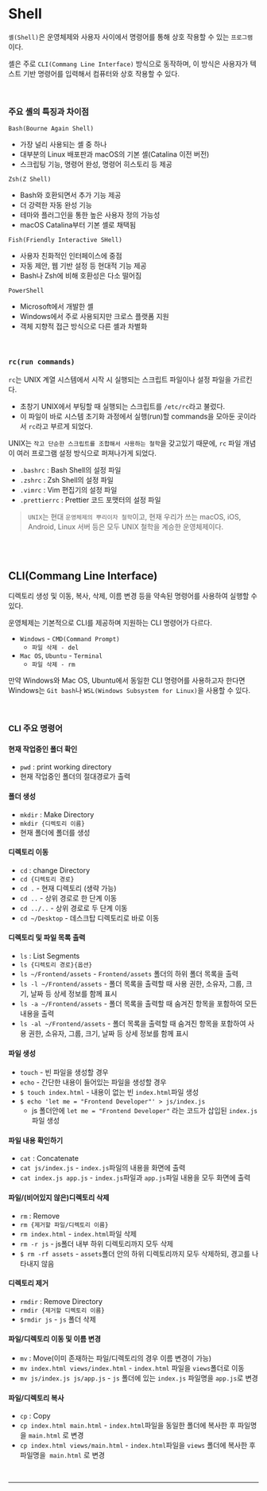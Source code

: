 # Shell

`셸(Shell)`은 운영체제와 사용자 사이에서 명령어를 통해 상호 작용할 수 있는 `프로그램`이다.

셸은 주로 `CLI(Commang Line Interface)` 방식으로 동작하며, 이 방식은 사용자가 텍스트 기반 명령어를 입력해서 컴퓨터와 상호 작용할 수 있다.

<br />

### 주요 셸의 특징과 차이점

`Bash(Bourne Again Shell)`

- 가장 널리 사용되는 셸 중 하나
- 대부분의 Linux 배포판과 macOS의 기본 셸(Catalina 이전 버전)
- 스크립팅 기능, 명령어 완성, 명령어 히스토리 등 제공

`Zsh(Z Shell)`

- Bash와 호환되면서 추가 기능 제공
- 더 강력한 자동 완성 기능
- 테마와 플러그인을 통한 높은 사용자 정의 가능성
- macOS Catalina부터 기본 셸로 채택됨

`Fish(Friendly Interactive SHell)`

- 사용자 친화적인 인터페이스에 중점
- 자동 제안, 웹 기반 설정 등 현대적 기능 제공
- Bash나 Zsh에 비해 호환성은 다소 떨어짐

`PowerShell`

- Microsoft에서 개발한 셸
- Windows에서 주로 사용되지만 크로스 플랫폼 지원
- 객체 지향적 접근 방식으로 다른 셸과 차별화

<br />

### `rc(run commands)`

`rc`는 UNIX 계열 시스템에서 시작 시 실행되는 스크립트 파일이나 설정 파일을 가르킨다.

- 초창기 UNIX에서 부팅할 때 실행되는 스크립트를 `/etc/rc`라고 불렀다.
- 이 파일이 바로 시스템 초기화 과정에서 실행(run)할 commands을 모아둔 곳이라서 `rc`라고 부르게 되었다.

UNIX는 `작고 단순한 스크립트를 조합해서 사용하는 철학`을 갖고있기 때문에, `rc` 파일 개념이 여러 프로그램 설정 방식으로 퍼져나가게 되었다.

- `.bashrc` : Bash Shell의 설정 파일
- `.zshrc` : Zsh Shell의 설정 파일
- `.vimrc` : Vim 편집기의 설정 파일
- `.prettierrc` : Prettier 코드 포맷터의 설정 파일

> `UNIX`는 현대 `운영체제의 뿌리이자 철학`이고, 현재 우리가 쓰는 macOS, iOS, Android, Linux 서버 등은 모두 UNIX 철학을 계승한 운영체제이다.

<br />
<br />

## CLI(Commang Line Interface)

디렉토리 생성 및 이동, 복사, 삭제, 이름 변경 등을 약속된 명령어를 사용하여 실행할 수 있다.

운영체제는 기본적으로 CLI를 제공하며 지원하는 CLI 명령어가 다르다.

- `Windows` - `CMD(Command Prompt)`
  - `파일 삭제 - del`
- `Mac OS`, `Ubuntu` - `Terminal`
  - `파일 삭제 - rm`

만약 Windows와 Mac OS, Ubuntu에서 동일한 CLI 명령어를 사용하고자 한다면 Windows는 `Git bash`나 `WSL(Windows Subsystem for Linux)`을 사용할 수 있다.

<br />

### CLI 주요 명령어

#### 현재 작업중인 폴더 확인

- `pwd` : print working directory
- 현재 작업중인 폴더의 절대경로가 출력

#### 폴더 생성

- `mkdir` : Make Directory
- `mkdir {디렉토리 이름}`
- 현재 폴더에 폴더를 생성

#### 디렉토리 이동

- `cd` : change Directory
- `cd {디렉토리 경로}`
- `cd .` - 현재 디렉토리 (생략 가능)
- `cd ..` - 상위 경로로 한 단계 이동
- `cd ../..` - 상위 경로로 두 단계 이동
- `cd ~/Desktop` - 데스크탑 디렉토리로 바로 이동

#### 디렉토리 및 파일 목록 출력

- `ls` : List Segments
- `ls {디렉토리 경로}{옵션}`
- `ls ~/Frontend/assets` - `Frontend/assets` 폴더의 하위 폴더 목록을 출력
- `ls -l ~/Frontend/assets` - 폴더 목록을 출력할 때 사용 권한, 소유자, 그룹, 크기, 날짜 등 상세 정보를 함께 표시
- `ls -a ~/Frontend/assets` - 폴더 목록을 출력할 때 숨겨진 항목을 포함하여 모든 내용을 출력
- `ls -al ~/Frontend/assets` - 폴더 목록을 출력할 때 숨겨진 항목을 포함하여 사용 권한, 소유자, 그룹, 크기, 날짜 등 상세 정보를 함께 표시

#### 파일 생성

- `touch` - 빈 파일을 생성할 경우
- `echo` - 간단한 내용이 들어있는 파일을 생성할 경우
- `$ touch index.html` - 내용이 없는 빈 `index.html`파일 생성
- `$ echo 'let me = "Frontend Developer"' > js/index.js`
  - js 폴더안에 `let me = "Frontend Developer"` 라는 코드가 삽입된 `index.js`파일 생성

#### 파일 내용 확인하기

- `cat` : Concatenate
- `cat js/index.js` - `index.js`파일의 내용을 화면에 출력
- `cat index.js app.js` - `index.js`파일과 `app.js`파일 내용을 모두 화면에 출력

#### 파일/(비어있지 않은)디렉토리 삭제

- `rm` : Remove
- `rm {제거할 파일/디렉토리 이름}`
- `rm index.html` - `index.html`파일 삭제
- `rm -r js` - js폴더 내부 하위 디렉토리까지 모두 삭제
- `$ rm -rf assets` - `assets`폴더 안의 하위 디렉토리까지 모두 삭제하되, 경고를 나타내지 않음

#### 디렉토리 제거

- `rmdir` : Remove Directory
- `rmdir {제거할 디렉토리 이름}`
- `$rmdir js` - `js` 폴더 삭제

#### 파일/디렉토리 이동 및 이름 변경

- `mv` : Move(이미 존재하는 파일/디렉토리의 경우 이름 변경이 가능)
- `mv index.html views/index.html` - `index.html` 파일을 `views`폴더로 이동
- `mv js/index.js js/app.js` - `js` 폴더에 있는 `index.js` 파일명을 `app.js`로 변경

#### 파일/디렉토리 복사

- `cp` : Copy
- `cp index.html main.html` - `index.html`파일을 동일한 폴더에 복사한 후 파일명을 `main.html` 로 변경
- `cp index.html views/main.html` - `index.html`파일을 `views` 폴더에 복사한 후 파일명을  `main.html` 로 변경

<br />
<hr />
<br />

<!-- [실습 내용 확인하러 가기]() -->
